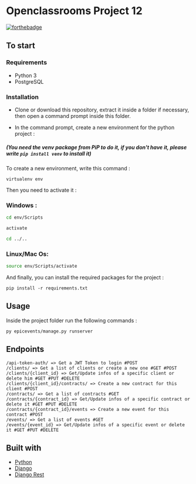 # Openclassrooms Project 12

[![forthebadge](https://forthebadge.com/images/badges/made-with-python.svg)](https://forthebadge.com)

## To start

### Requirements

- Python 3
- PostgreSQL

### Installation

- Clone or download this repository, extract it inside a folder if necessary, then open a command prompt inside this folder.

- In the command prompt, create a new environment for the python project :

##### (You need the venv package from PiP to do it, if you don't have it, please write `pip install venv` to install it)

To create a new environment, write this command :

`virtualenv env`

Then you need to activate it :

### Windows :

```bash
cd env/Scripts

activate

cd ../..
```

### Linux/Mac Os:

```bash
source env/Scripts/activate
```

And finally, you can install the required packages for the project :

`pip install -r requirements.txt`

## Usage

Inside the project folder run the following commands :

`py epicevents/manage.py runserver`

## Endpoints

```
/api-token-auth/ => Get a JWT Token to login #POST
/clients/ => Get a list of clients or create a new one #GET #POST
/clients/{client_id} => Get/Update infos of a specific client or delete him #GET #PUT #DELETE
/clients/{client_id}/contracts/ => Create a new contract for this client #POST
/contracts/ => Get a list of contracts #GET
/contracts/{contract_id} => Get/Update infos of a specific contract or delete it #GET #PUT #DELETE
/contracts/{contract_id}/events => Create a new event for this contract #POST
/events/ => Get a list of events #GET
/events/{event_id} => Get/Update infos of a specific event or delete it #GET #PUT #DELETE
```


## Built with

- [Python](https://www.python.org/)
- [Django](https://www.djangoproject.com/)
- [Django Rest](https://www.django-rest-framework.org/)